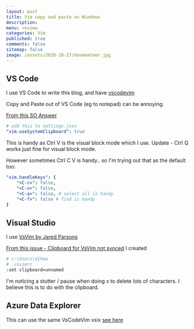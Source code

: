 ```yaml
---
layout: post
title: Vim copy and paste on Windows 
description: 
menu: review
categories: Vim 
published: true 
comments: false     
sitemap: false
image: /assets/2020-10-27/davemateer.jpg
---
```


<!-- [![alt text](/assets/2020-10-12/db.jpg "Db from Caspar Camille Rubin on Unsplash")](https://unsplash.com/@casparrubin) -->


## VS Code

I use VS Code to write this blog, and have [vscodevim](https://github.com/VSCodeVim/Vim)

Copy and Paste out of VS Code (eg to notepad) can be annoying.

[From this SO Answer](https://stackoverflow.com/a/61066089/26086)

```yml
# add this to settings.json
"vim.useSystemClipboard": true
```
This is handy as Ctrl V is the visual block mode which I use. Update - Ctrl Q works just fine for visual block mode.

However sometimes Ctrl C V is handy.. so I'm trying out that as the default too:

```yml
"vim.handleKeys": {
    "<C-c>": false,
    "<C-v>": false,
    "<C-a>": false, # select all is handy
    "<C-f>": false # find is handy
}
```

## Visual Studio

I use [VsVim by Jared Parsons](https://github.com/VsVim/VsVim)

[From this issue - Clipboard for VsVim not synced](https://github.com/VsVim/VsVim/issues/2423) I created

```bash
# c:\Users\djhma
# .vsvimrc
:set clipboard=unnamed
```

I'm noticing a stutter / pause when doing x to delete lots of characters. I believe this is to do with the clipboard.

## Azure Data Explorer

This can use the same VsCodeVim vsix [see here](https://github.com/VSCodeVim/Vim/issues/2677#issuecomment-398183822)


